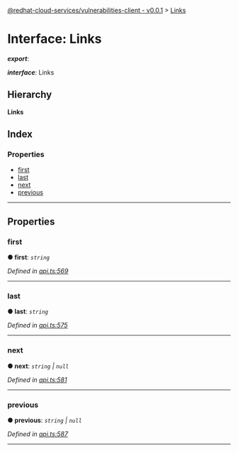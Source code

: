 [@redhat-cloud-services/vulnerabilities-client - v0.0.1](../README.md) > [Links](../interfaces/links.md)

# Interface: Links

*__export__*: 

*__interface__*: Links

## Hierarchy

**Links**

## Index

### Properties

* [first](links.md#first)
* [last](links.md#last)
* [next](links.md#next)
* [previous](links.md#previous)

---

## Properties

<a id="first"></a>

###  first

**● first**: *`string`*

*Defined in [api.ts:569](https://github.com/RedHatInsights/javascript-clients/blob/master/packages/vulnerabilities/api.ts#L569)*

___
<a id="last"></a>

###  last

**● last**: *`string`*

*Defined in [api.ts:575](https://github.com/RedHatInsights/javascript-clients/blob/master/packages/vulnerabilities/api.ts#L575)*

___
<a id="next"></a>

###  next

**● next**: *`string` \| `null`*

*Defined in [api.ts:581](https://github.com/RedHatInsights/javascript-clients/blob/master/packages/vulnerabilities/api.ts#L581)*

___
<a id="previous"></a>

###  previous

**● previous**: *`string` \| `null`*

*Defined in [api.ts:587](https://github.com/RedHatInsights/javascript-clients/blob/master/packages/vulnerabilities/api.ts#L587)*

___

